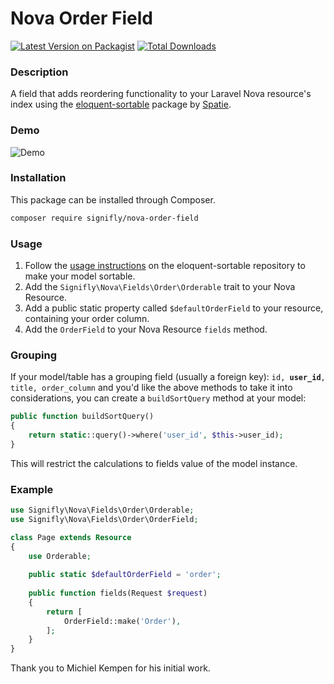 # Nova Order Field

[![Latest Version on Packagist](https://img.shields.io/packagist/v/signifly/nova-order-field.svg)](https://packagist.org/packages/signifly/nova-order-field)
[![Total Downloads](https://img.shields.io/packagist/dt/signifly/nova-order-field.svg)](https://packagist.org/packages/signifly/nova-order-field)

### Description

A field that adds reordering functionality to your Laravel Nova resource's index using the [eloquent-sortable](https://github.com/spatie/eloquent-sortable) package by [Spatie](https://spatie.be).

### Demo

![Demo](https://raw.githubusercontent.com/signifly/nova-order-field/master/docs/screenshot.png)

### Installation

This package can be installed through Composer.

```bash
composer require signifly/nova-order-field
```

### Usage

1. Follow the [usage instructions](https://github.com/spatie/eloquent-sortable#usage) on the eloquent-sortable repository to make your model sortable.
2. Add the `Signifly\Nova\Fields\Order\Orderable` trait to your Nova Resource.
3. Add a public static property called `$defaultOrderField` to your resource, containing your order column.
4. Add the `OrderField` to your Nova Resource `fields` method.

### Grouping

If your model/table has a grouping field (usually a foreign key): `id, `**`user_id`**`, title, order_column`
and you'd like the above methods to take it into considerations, you can create a `buildSortQuery` method at your model:

```php
public function buildSortQuery()
{
    return static::query()->where('user_id', $this->user_id);
}
```

This will restrict the calculations to fields value of the model instance.

### Example

```php
use Signifly\Nova\Fields\Order\Orderable;
use Signifly\Nova\Fields\Order\OrderField;

class Page extends Resource
{
    use Orderable;
    
    public static $defaultOrderField = 'order';
    
    public function fields(Request $request)
    {
        return [
            OrderField::make('Order'),
        ];
    }
}
```

Thank you to Michiel Kempen for his initial work.

